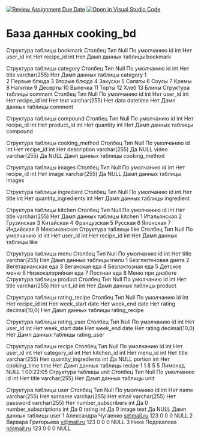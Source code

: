 [![Review Assignment Due Date](https://classroom.github.com/assets/deadline-readme-button-24ddc0f5d75046c5622901739e7c5dd533143b0c8e959d652212380cedb1ea36.svg)](https://classroom.github.com/a/NoA0nk0P)
[![Open in Visual Studio Code](https://classroom.github.com/assets/open-in-vscode-718a45dd9cf7e7f842a935f5ebbe5719a5e09af4491e668f4dbf3b35d5cca122.svg)](https://classroom.github.com/online_ide?assignment_repo_id=12715867&assignment_repo_type=AssignmentRepo)
<h1>База данных cooking_bd</h1>
Структура таблицы bookmark
Столбец	Тип	Null	По умолчанию
id	int	Нет	
user_id	int	Нет	
recipe_id	int	Нет	
Дамп данных таблицы bookmark

Структура таблицы category
Столбец	Тип	Null	По умолчанию
id	int	Нет	
title	varchar(255)	Нет	
Дамп данных таблицы category
1	
2	Первые блюда
3	Вторые блюда
4	Закуски
5	Салаты
6	Соусы
7	Кремы
8	Напитки
9	Десерты
10	Выпечка
11	Торты
12	Хлеб
13	Блины
Структура таблицы comment
Столбец	Тип	Null	По умолчанию
id	int	Нет	
user_id	int	Нет	
recipe_id	int	Нет	
text	varchar(255)	Нет	
data	datetime	Нет	
Дамп данных таблицы comment

Структура таблицы compound
Столбец	Тип	Null	По умолчанию
id	int	Нет	
recipe_id	int	Нет	
product_id	int	Нет	
quantity	int	Нет	
Дамп данных таблицы compound

Структура таблицы cooking_method
Столбец	Тип	Null	По умолчанию
id	int	Нет	
recipe_id	int	Нет	
description	varchar(255)	Да	NULL
video	varchar(255)	Да	NULL
Дамп данных таблицы cooking_method

Структура таблицы images
Столбец	Тип	Null	По умолчанию
id	int	Нет	
recipe_id	int	Нет	
image	varchar(255)	Да	NULL
Дамп данных таблицы images

Структура таблицы ingredient
Столбец	Тип	Null	По умолчанию
id	int	Нет	
title	int	Нет	
quantity_ingredients	int	Нет	
Дамп данных таблицы ingredient

Структура таблицы kitchen
Столбец	Тип	Null	По умолчанию
id	int	Нет	
title	varchar(255)	Нет	
Дамп данных таблицы kitchen
1	Итальянская
2	Грузинская
3	Китайская
4	Французская
5	Русская
6	Японская
7	Индийская
8	Мексиканская
Структура таблицы like
Столбец	Тип	Null	По умолчанию
id	int	Нет	
user_id	int	Нет	
recipe_id	int	Нет	
Дамп данных таблицы like

Структура таблицы menu
Столбец	Тип	Null	По умолчанию
id	int	Нет	
title	varchar(255)	Нет	
Дамп данных таблицы menu
1	Безглютеновая диета
2	Вегетарианская еда
3	Веганская еда
4	Безлактозная еда
5	Детское меню
6	Низкокалорийная еда
7	Постная еда
8	Меню при диабете
Структура таблицы product
Столбец	Тип	Null	По умолчанию
id	int	Нет	
title	varchar(255)	Нет	
unit_id	int	Нет	
Дамп данных таблицы product

Структура таблицы rating_recipe
Столбец	Тип	Null	По умолчанию
id	int	Нет	
recipe_id	int	Нет	
week_start	date	Нет	
week_end	date	Нет	
rating	decimal(10,0)	Нет	
Дамп данных таблицы rating_recipe

Структура таблицы rating_user
Столбец	Тип	Null	По умолчанию
id	int	Нет	
user_id	int	Нет	
week_start	date	Нет	
week_end	date	Нет	
rating	decimal(10,0)	Нет	
Дамп данных таблицы rating_user

Структура таблицы recipe
Столбец	Тип	Null	По умолчанию
id	int	Нет	
user_id	int	Нет	
category_id	int	Нет	
kitchen_id	int	Нет	
menu_id	int	Нет	
title	varchar(255)	Нет	
quantity_ingredients	int	Да	NULL
portion	int	Нет	
cooking_time	time	Нет	
Дамп данных таблицы recipe
1	1	8	5	5	Лимонад	NULL	1	00:22:05
Структура таблицы unit
Столбец	Тип	Null	По умолчанию
id	int	Нет	
title	varchar(255)	Нет	
Дамп данных таблицы unit

Структура таблицы user
Столбец	Тип	Null	По умолчанию
id	int	Нет	
name	varchar(255)	Нет	
surname	varchar(255)	Нет	
email	varchar(255)	Нет	
password	varchar(255)	Нет	
number_subscribers	int	Да	0
number_subscriptions	int	Да	0
rating	int	Да	0
image	text	Да	NULL
Дамп данных таблицы user
1	Александра	Чугаенко	s@mail.ru	123	0	0	0	NULL
2	Варвара	Григорьева	v@mail.ru	123	0	0	0	NULL
3	Ника	Подовалова	n@mail.ru	123	0	0	0	NULL


